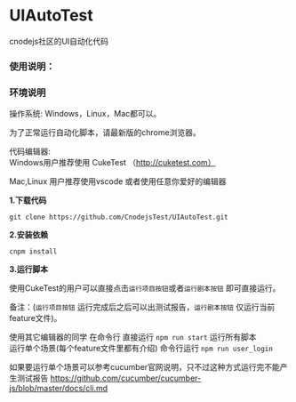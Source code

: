 # UIAutoTest
cnodejs社区的UI自动化代码

### 使用说明：

### 环境说明  
操作系统: Windows，Linux，Mac都可以。

为了正常运行自动化脚本，请最新版的chrome浏览器。

代码编辑器:  
Windows用户推荐使用 CukeTest
 （http://cuketest.com）  

Mac,Linux 用户推荐使用vscode
或者使用任意你爱好的编辑器

**1.下载代码**
```
git clone https://github.com/CnodejsTest/UIAutoTest.git
```

**2.安装依赖**

```
cnpm install
```

**3.运行脚本**  

使用CukeTest的用户可以直接点击`运行项目按钮`或者`运行剧本按钮` 即可直接运行。  

备注：(`运行项目按钮` 运行完成后之后可以出测试报告，`运行剧本按钮` 仅运行当前feature文件)。

使用其它编辑器的同学 在命令行 直接运行 `npm run start` 运行所有脚本  
运行单个场景(每个feature文件里都有介绍) 命令行运行 `npm run user_login` 

如果要运行单个场景可以参考cucumber官网说明，只不过这种方式运行完不能产生测试报告
https://github.com/cucumber/cucumber-js/blob/master/docs/cli.md
